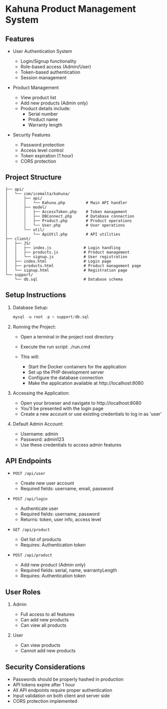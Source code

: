 # Kahuna Product Management System


## Features

- User Authentication System
  - Login/Signup functionality
  - Role-based access (Admin/User)
  - Token-based authentication
  - Session management

- Product Management
  - View product list
  - Add new products (Admin only)
  - Product details include:
    - Serial number
    - Product name
    - Warranty length

- Security Features
  - Password protection
  - Access level control
  - Token expiration (1 hour)
  - CORS protection


## Project Structure

```
├── api/
│   └── com/icemalta/kahuna/
│       ├── api/
│       │   └── Kahuna.php         # Main API handler
│       ├── model/
│       │   ├── AccessToken.php    # Token management
│       │   ├── DBConnect.php      # Database connection
│       │   ├── Product.php        # Product operations
│       │   └── User.php           # User operations
│       └── util/
│           └── ApiUtil.php        # API utilities
├── client/
│   ├── JS/
│   │   ├── index.js              # Login handling
│   │   ├── products.js           # Product management
│   │   └── signup.js             # User registration
│   ├── index.html                # Login page
│   ├── products.html             # Product management page
│   └── signup.html               # Registration page
└── support/
    └── db.sql                    # Database schema
```

## Setup Instructions

1. Database Setup:
   ```sql
   mysql -u root -p < support/db.sql
   ```

2. Running the Project:
   - Open a terminal in the project root directory
   - Execute the run script:
     ./run.cmd

   - This will:
     - Start the Docker containers for the application
     - Set up the PHP development server
     - Configure the database connection
     - Make the application available at http://localhost:8080

3. Accessing the Application:
   - Open your browser and navigate to http://localhost:8080
   - You'll be presented with the login page
   - Create a new account or use existing credentials to log in as 'user'

4. Default Admin Account:
   - Username: admin
   - Password: admin123
   - Use these credentials to access admin features

## API Endpoints

- `POST /api/user`
  - Create new user account
  - Required fields: username, email, password

- `POST /api/login`
  - Authenticate user
  - Required fields: username, password
  - Returns: token, user info, access level

- `GET /api/product`
  - Get list of products
  - Requires: Authentication token

- `POST /api/product`
  - Add new product (Admin only)
  - Required fields: serial, name, warrantyLength
  - Requires: Authentication token

## User Roles

1. Admin
   - Full access to all features
   - Can add new products
   - Can view all products

2. User
   - Can view products
   - Cannot add new products

## Security Considerations

- Passwords should be properly hashed in production
- API tokens expire after 1 hour
- All API endpoints require proper authentication
- Input validation on both client and server side
- CORS protection implemented






